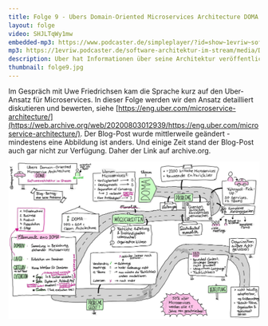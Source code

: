 ```yaml
---
title: Folge 9 - Ubers Domain-Oriented Microservices Architecture DOMA
layout: folge
video: SHJLTqWy1mw
embedded-mp3: https://www.podcaster.de/simpleplayer/?id=show~1evriw~software-architektur-im-stream~pod-603acdfbb93b4469138233&v=1614467032
mp3: https://1evriw.podcaster.de/software-architektur-im-stream/media/DOMA.mp3
description: Uber hat Informationen über seine Architektur veröffentlicht. Darüber diskutieren wir in dieser Folge.
thumbnail: folge9.jpg
---
```


Im Gespräch mit Uwe Friedrichsen kam die Sprache kurz auf den
Uber-Ansatz für Microservices. In dieser Folge werden wir den Ansatz
detailliert diskutieren und bewerten, siehe 
[https://eng.uber.com/microservice-architecture/](https://web.archive.org/web/20200803012939/https://eng.uber.com/microservice-architecture/).
Der Blog-Post wurde mittlerweile geändert - mindestens eine Abbildung
ist anders. Und einige Zeit stand der Blog-Post auch gar nicht zur
Verfügung. Daher der Link auf archive.org.

![Sketchnote](/sketchnotes/folge9.jpg "Sketchnote")
